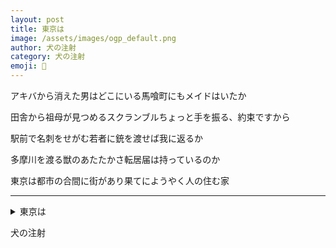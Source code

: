 ```yaml
---
layout: post
title: 東京は
image: /assets/images/ogp_default.png
author: 犬の注射
category: 犬の注射
emoji: 💉
---
```


<div class="tanka-area"><div class="tanka">
<p>アキバから消えた男はどこにいる馬喰町にもメイドはいたか</p>

<p>田舎から祖母が見つめるスクランブルちょっと手を振る、約束ですから</p>

<p>駅前で名刺をせがむ若者に銃を渡せば我に返るか</p>

<p>多摩川を渡る獣のあたたかさ転居届は持っているのか</p>

<p>東京は都市の合間に街があり果てにようやく人の住む家</p>

</div></div>

---

<details><summary>東京は</summary>
アキバから消えた男はどこにいる馬喰町にもメイドはいたか<br/>
田舎から祖母が見つめるスクランブルちょっと手を振る、約束ですから<br/>
駅前で名刺をせがむ若者に銃を渡せば我に返るか<br/>
多摩川を渡る獣のあたたかさ転居届は持っているのか<br/>
東京は都市の合間に街があり果てにようやく人の住む家<br/>
<br/>

</details>

犬の注射
